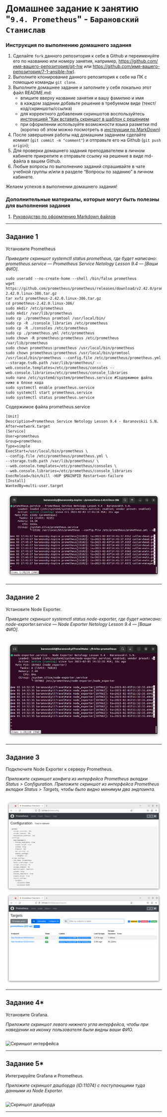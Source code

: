 # Домашнее задание к занятию "`9.4. Prometheus`" - `Барановский Станислав`


### Инструкция по выполнению домашнего задания

   1. Сделайте `fork` данного репозитория к себе в Github и переименуйте его по названию или номеру занятия, например, https://github.com/имя-вашего-репозитория/git-hw или  https://github.com/имя-вашего-репозитория/7-1-ansible-hw).
   2. Выполните клонирование данного репозитория к себе на ПК с помощью команды `git clone`.
   3. Выполните домашнее задание и заполните у себя локально этот файл README.md:
      - впишите вверху название занятия и вашу фамилию и имя
      - в каждом задании добавьте решение в требуемом виде (текст/код/скриншоты/ссылка)
      - для корректного добавления скриншотов воспользуйтесь [инструкцией "Как вставить скриншот в шаблон с решением](https://github.com/netology-code/sys-pattern-homework/blob/main/screen-instruction.md)
      - при оформлении используйте возможности языка разметки md (коротко об этом можно посмотреть в [инструкции  по MarkDown](https://github.com/netology-code/sys-pattern-homework/blob/main/md-instruction.md))
   4. После завершения работы над домашним заданием сделайте коммит (`git commit -m "comment"`) и отправьте его на Github (`git push origin`);
   5. Для проверки домашнего задания преподавателем в личном кабинете прикрепите и отправьте ссылку на решение в виде md-файла в вашем Github.
   6. Любые вопросы по выполнению заданий спрашивайте в чате учебной группы и/или в разделе “Вопросы по заданию” в личном кабинете.
   
Желаем успехов в выполнении домашнего задания!
   
### Дополнительные материалы, которые могут быть полезны для выполнения задания

1. [Руководство по оформлению Markdown файлов](https://gist.github.com/Jekins/2bf2d0638163f1294637#Code)

---

## Задание 1

Установите Prometheus

*Приведите скриншот systemctl status prometheus, где будет написано: prometheus.service — Prometheus Service Netology Lesson 9.4 — [Ваши ФИО].*
```
sudo useradd --no-create-home --shell /bin/false prometheus
wget https://github.com/prometheus/prometheus/releases/download/v2.42.0/prometheus-2.42.0.linux-386.tar.gz
tar xvfz prometheus-2.42.0.linux-386.tar.gz
cd prometheus-2.42.0.linux-386/
sudo mkdir /etc/prometheus
sudo mkdir /var/lib/prometheus
sudo cp ./prometheus promtool /usr/local/bin/
sudo cp -R ./console_libraries /etc/prometheus
sudo cp -R ./consoles /etc/prometheus
sudo cp ./prometheus.yml /etc/prometheus
sudo chown -R prometheus:prometheus /etc/prometheus /var/lib/prometheus
sudo chown prometheus:prometheus /usr/local/bin/prometheus
sudo chown prometheus:prometheus /usr/local/bin/promtool
/usr/local/bin/prometheus --config.file /etc/prometheus/prometheus.yml --storage.tsdb.path /var/lib/prometheus/ --web.console.templates=/etc/prometheus/consoles --web.console.libraries=/etc/prometheus/console_libraries
sudo nano /etc/systemd/system/prometheus.service #Содержимое файла ниже в блоке кода
sudo systemctl enable prometheus.service
sudo systemctl start prometheus.service
sudo systemctl status prometheus.service
```
Содержимое файла prometheus.service
```
[Unit]
Description=Prometheus Service Netology Lesson 9.4 - Baranovskii S.N.
After=network.target
[Service]
User=prometheus
Group=prometheus
Type=simple
ExecStart=/usr/local/bin/prometheus \
--config.file /etc/prometheus/prometheus.yml \
--storage.tsdb.path /var/lib/prometheus/ \
--web.console.templates=/etc/prometheus/consoles \
--web.console.libraries=/etc/prometheus/console_libraries
ExecReload=/bin/kill -HUP $MAINPID Restart=on-failure
[Install]
WantedBy=multi-user.target
```

![Скриншот systemctl status prometheus](https://github.com/StanislavBaranovskii/9-4-hw-prometheus/blob/main/img/9-4-1.png "Скриншот systemctl status prometheus")

---

## Задание 2

Установите Node Exporter.

*Приведите скриншот systemctl status node-exporter, где будет написано: node-exporter.service — Node Exporter Netology Lesson 9.4 — [Ваши ФИО].*
```
```
![Скриншот systemctl status node-exporter](https://github.com/StanislavBaranovskii/9-4-hw-prometheus/blob/main/img/9-4-2.png "Скриншот systemctl status node-exporter")

---

## Задание 3

Подключите Node Exporter к серверу Prometheus.

*Приложите скриншот конфига из интерфейса Prometheus вкладки Status > Configuration. Приложите скриншот из интерфейса Prometheus вкладки Status > Targets, чтобы было видно минимум два эндпоинта.*
```
```
![Скриншот конфига из интерфейса Prometheus вкладки Status > Configuration](https://github.com/StanislavBaranovskii/9-4-hw-prometheus/blob/main/img/9-4-3-1.png "Скриншот конфига из интерфейса Prometheus вкладки Status > Configuration")
![Скриншот конфига из интерфейса Prometheus вкладки Status > Configuration](https://github.com/StanislavBaranovskii/9-4-hw-prometheus/blob/main/img/9-4-3-2.png "Скриншот конфига из интерфейса Prometheus вкладки Status > Configuration")

---

## Задание 4*

Установите Grafana.

*Приложите скриншот левого нижнего угла интерфейса, чтобы при наведении на иконку пользователя были видны ваши ФИО.*
```
```
![Скриншот интерфейса](https://github.com/StanislavBaranovskii/9-4-hw-prometheus/blob/main/img/9-4-4.png "Скриншот интерфейса")

---

## Задание 5*

Интегрируйте Grafana и Prometheus.

*Приложите скриншот дашборда (ID:11074) с поступающими туда данными из Node Exporter.*
```
```
![Скриншот дашборда](https://github.com/StanislavBaranovskii/9-4-hw-prometheus/blob/main/img/9-4-5.png "Скриншот дашборда")

---
